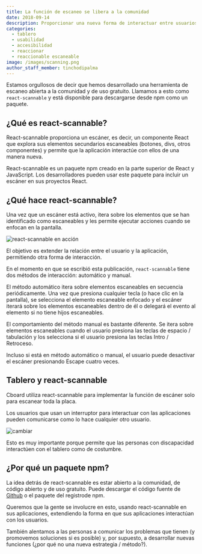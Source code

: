 ```yaml
---
title: La función de escaneo se libera a la comunidad
date: 2018-09-14
description: Proporcionar una nueva forma de interactuar entre usuarios y aplicaciones.
categories:
  - tablero
  - usabilidad
  - accesibilidad
  - reaccionar
  - reaccionable escaneable
image: /images/scanning.png
author_staff_member: tinchodipalma
---
```


Estamos orgullosos de decir que hemos desarrollado una herramienta de escaneo abierta a la comunidad y de uso gratuito. Llamamos a esto como `react-scannable` y está disponible para descargarse desde npm como un paquete.

## ¿Qué es react-scannable?

React-scannable proporciona un escáner, es decir, un componente React que explora sus elementos secundarios escaneables (botones, divs, otros componentes) y permite que la aplicación interactúe con ellos de una manera nueva.

React-scannable es un paquete npm creado en la parte superior de React y JavaScript. Los desarrolladores pueden usar este paquete para incluir un escáner en sus proyectos React.

## ¿Qué hace react-scannable?

Una vez que un escáner está activo, itera sobre los elementos que se han identificado como escaneables y les permite ejecutar acciones cuando se enfocan en la pantalla.

![react-scannable en acción](/images/scanning.gif)

El objetivo es extender la relación entre el usuario y la aplicación, permitiendo otra forma de interacción.

En el momento en que se escribió esta publicación, `react-scannable` tiene dos métodos de interacción: automático y manual.

El método automático itera sobre elementos escaneables en secuencia periódicamente. Una vez que presiona cualquier tecla (o hace clic en la pantalla), se selecciona el elemento escaneable enfocado y el escáner iterará sobre los elementos escaneables dentro de él o delegará el evento al elemento si no tiene hijos escaneables.

El comportamiento del método manual es bastante diferente. Se itera sobre elementos escaneables cuando el usuario presiona las teclas de espacio / tabulación y los selecciona si el usuario presiona las teclas Intro / Retroceso.

Incluso si está en método automático o manual, el usuario puede desactivar el escáner presionando Escape cuatro veces.

## Tablero y react-scannable

Cboard utiliza react-scannable para implementar la función de escáner solo para escanear toda la placa.

Los usuarios que usan un interruptor para interactuar con las aplicaciones pueden comunicarse como lo hace cualquier otro usuario.

![cambiar](/images/switch.jpg)

Esto es muy importante porque permite que las personas con discapacidad interactúen con el tablero como de costumbre.

## ¿Por qué un paquete npm?

La idea detrás de react-scannable es estar abierto a la comunidad, de código abierto y de uso gratuito. Puede descargar el código fuente de [Github](https://github.com/cboard-org/react-scannable) o el paquete del registro</a>de npm.</p> 

Queremos que la gente se involucre en esto, usando react-scannable en sus aplicaciones, extendiendo la forma en que sus aplicaciones interactúan con los usuarios.

También alentamos a las personas a comunicar los problemas que tienen (y promovemos soluciones si es posible) y, por supuesto, a desarrollar nuevas funciones (¿por qué no una nueva estrategia / método?).